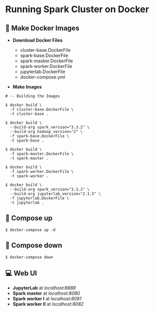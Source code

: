 # Running Spark Cluster on Docker

## 🌟 Make Docker Images
- **Download Docker Files**
   - cluster-base.DockerFile
   - spark-base.DockerFile
   - spark-masker.DockerFile
   - spark-worker.DockerFile
   - jupyterlab.DockerFile
   - docker-compose.yml

- **Make Images**
```shell
# -- Building the Images

$ docker build \
  -f cluster-base.DockerFile \
  -t cluster-base .

$ docker build \
  --build-arg spark_version="3.3.2" \
  --build-arg hadoop_version="2" \
  -f spark-base.DockerFile \
  -t spark-base .

$ docker build \
  -f spark-master.DockerFile \
  -t spark-master .

$ docker build \
  -f spark-worker.DockerFile \
  -t spark-worker .

$ docker build \
  --build-arg spark_version="3.3.2" \
  --build-arg jupyterlab_version="2.1.5" \
  -f jupyterlab.DockerFile \
  -t jupyterlab .
```

## 🌟 Compose up
```shell
$ docker-compose up -d
```

## 🌟 Compose down
```shell
$ docker-compose down
```

## :computer: Web UI
- **JupyterLab** at *localhost:8888*
- **Spark master** at *localhost:8080*
- **Spark worker I** at *localhost:8081*
- **Spark worker II** at *localhost:8082*
